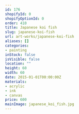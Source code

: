 ```yaml
---
id: 176
shopifyId: 0
shopifyOptionId: 0
order: 410
title: Japanese koi fish
slug: japanese-koi-fish
url: art-works/japanese-koi-fish
aliases: []
categories:
- painting
inStock: false
isVisible: false
location: ""
height: 60
width: 60
date: 2015-01-01T00:00:00Z
materials:
- acrylic
- ink
- canvas
price: 600
mainImage: japanese_koi_fish.jpg
---
```

